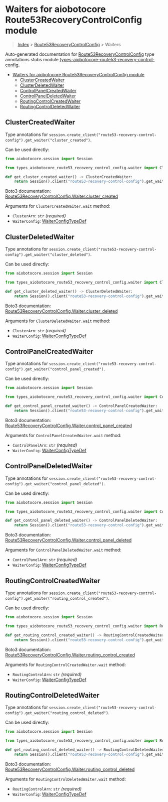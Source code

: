 <a id="waiters-for-aiobotocore-route53recoverycontrolconfig-module"></a>

# Waiters for aiobotocore Route53RecoveryControlConfig module

> [Index](..) > [Route53RecoveryControlConfig](.) > Waiters

Auto-generated documentation for
[Route53RecoveryControlConfig](https://boto3.amazonaws.com/v1/documentation/api/latest/reference/services/route53-recovery-control-config.html#Route53RecoveryControlConfig)
type annotations stubs module
[types-aiobotocore-route53-recovery-control-config](https://pypi.org/project/types-aiobotocore-route53-recovery-control-config/).

- [Waiters for aiobotocore Route53RecoveryControlConfig module](#waiters-for-aiobotocore-route53recoverycontrolconfig-module)
  - [ClusterCreatedWaiter](#clustercreatedwaiter)
  - [ClusterDeletedWaiter](#clusterdeletedwaiter)
  - [ControlPanelCreatedWaiter](#controlpanelcreatedwaiter)
  - [ControlPanelDeletedWaiter](#controlpaneldeletedwaiter)
  - [RoutingControlCreatedWaiter](#routingcontrolcreatedwaiter)
  - [RoutingControlDeletedWaiter](#routingcontroldeletedwaiter)

<a id="clustercreatedwaiter"></a>

## ClusterCreatedWaiter

Type annotations for
`session.create_client("route53-recovery-control-config").get_waiter("cluster_created")`.

Can be used directly:

```python
from aiobotocore.session import Session

from types_aiobotocore_route53_recovery_control_config.waiter import ClusterCreatedWaiter

def get_cluster_created_waiter() -> ClusterCreatedWaiter:
    return Session().client("route53-recovery-control-config").get_waiter("cluster_created")
```

Boto3 documentation:
[Route53RecoveryControlConfig.Waiter.cluster_created](https://boto3.amazonaws.com/v1/documentation/api/latest/reference/services/route53-recovery-control-config.html#Route53RecoveryControlConfig.Waiter.ClusterCreated)

Arguments for `ClusterCreatedWaiter.wait` method:

- `ClusterArn`: `str` *(required)*
- `WaiterConfig`: [WaiterConfigTypeDef](./type_defs.md#waiterconfigtypedef)

<a id="clusterdeletedwaiter"></a>

## ClusterDeletedWaiter

Type annotations for
`session.create_client("route53-recovery-control-config").get_waiter("cluster_deleted")`.

Can be used directly:

```python
from aiobotocore.session import Session

from types_aiobotocore_route53_recovery_control_config.waiter import ClusterDeletedWaiter

def get_cluster_deleted_waiter() -> ClusterDeletedWaiter:
    return Session().client("route53-recovery-control-config").get_waiter("cluster_deleted")
```

Boto3 documentation:
[Route53RecoveryControlConfig.Waiter.cluster_deleted](https://boto3.amazonaws.com/v1/documentation/api/latest/reference/services/route53-recovery-control-config.html#Route53RecoveryControlConfig.Waiter.ClusterDeleted)

Arguments for `ClusterDeletedWaiter.wait` method:

- `ClusterArn`: `str` *(required)*
- `WaiterConfig`: [WaiterConfigTypeDef](./type_defs.md#waiterconfigtypedef)

<a id="controlpanelcreatedwaiter"></a>

## ControlPanelCreatedWaiter

Type annotations for
`session.create_client("route53-recovery-control-config").get_waiter("control_panel_created")`.

Can be used directly:

```python
from aiobotocore.session import Session

from types_aiobotocore_route53_recovery_control_config.waiter import ControlPanelCreatedWaiter

def get_control_panel_created_waiter() -> ControlPanelCreatedWaiter:
    return Session().client("route53-recovery-control-config").get_waiter("control_panel_created")
```

Boto3 documentation:
[Route53RecoveryControlConfig.Waiter.control_panel_created](https://boto3.amazonaws.com/v1/documentation/api/latest/reference/services/route53-recovery-control-config.html#Route53RecoveryControlConfig.Waiter.ControlPanelCreated)

Arguments for `ControlPanelCreatedWaiter.wait` method:

- `ControlPanelArn`: `str` *(required)*
- `WaiterConfig`: [WaiterConfigTypeDef](./type_defs.md#waiterconfigtypedef)

<a id="controlpaneldeletedwaiter"></a>

## ControlPanelDeletedWaiter

Type annotations for
`session.create_client("route53-recovery-control-config").get_waiter("control_panel_deleted")`.

Can be used directly:

```python
from aiobotocore.session import Session

from types_aiobotocore_route53_recovery_control_config.waiter import ControlPanelDeletedWaiter

def get_control_panel_deleted_waiter() -> ControlPanelDeletedWaiter:
    return Session().client("route53-recovery-control-config").get_waiter("control_panel_deleted")
```

Boto3 documentation:
[Route53RecoveryControlConfig.Waiter.control_panel_deleted](https://boto3.amazonaws.com/v1/documentation/api/latest/reference/services/route53-recovery-control-config.html#Route53RecoveryControlConfig.Waiter.ControlPanelDeleted)

Arguments for `ControlPanelDeletedWaiter.wait` method:

- `ControlPanelArn`: `str` *(required)*
- `WaiterConfig`: [WaiterConfigTypeDef](./type_defs.md#waiterconfigtypedef)

<a id="routingcontrolcreatedwaiter"></a>

## RoutingControlCreatedWaiter

Type annotations for
`session.create_client("route53-recovery-control-config").get_waiter("routing_control_created")`.

Can be used directly:

```python
from aiobotocore.session import Session

from types_aiobotocore_route53_recovery_control_config.waiter import RoutingControlCreatedWaiter

def get_routing_control_created_waiter() -> RoutingControlCreatedWaiter:
    return Session().client("route53-recovery-control-config").get_waiter("routing_control_created")
```

Boto3 documentation:
[Route53RecoveryControlConfig.Waiter.routing_control_created](https://boto3.amazonaws.com/v1/documentation/api/latest/reference/services/route53-recovery-control-config.html#Route53RecoveryControlConfig.Waiter.RoutingControlCreated)

Arguments for `RoutingControlCreatedWaiter.wait` method:

- `RoutingControlArn`: `str` *(required)*
- `WaiterConfig`: [WaiterConfigTypeDef](./type_defs.md#waiterconfigtypedef)

<a id="routingcontroldeletedwaiter"></a>

## RoutingControlDeletedWaiter

Type annotations for
`session.create_client("route53-recovery-control-config").get_waiter("routing_control_deleted")`.

Can be used directly:

```python
from aiobotocore.session import Session

from types_aiobotocore_route53_recovery_control_config.waiter import RoutingControlDeletedWaiter

def get_routing_control_deleted_waiter() -> RoutingControlDeletedWaiter:
    return Session().client("route53-recovery-control-config").get_waiter("routing_control_deleted")
```

Boto3 documentation:
[Route53RecoveryControlConfig.Waiter.routing_control_deleted](https://boto3.amazonaws.com/v1/documentation/api/latest/reference/services/route53-recovery-control-config.html#Route53RecoveryControlConfig.Waiter.RoutingControlDeleted)

Arguments for `RoutingControlDeletedWaiter.wait` method:

- `RoutingControlArn`: `str` *(required)*
- `WaiterConfig`: [WaiterConfigTypeDef](./type_defs.md#waiterconfigtypedef)
